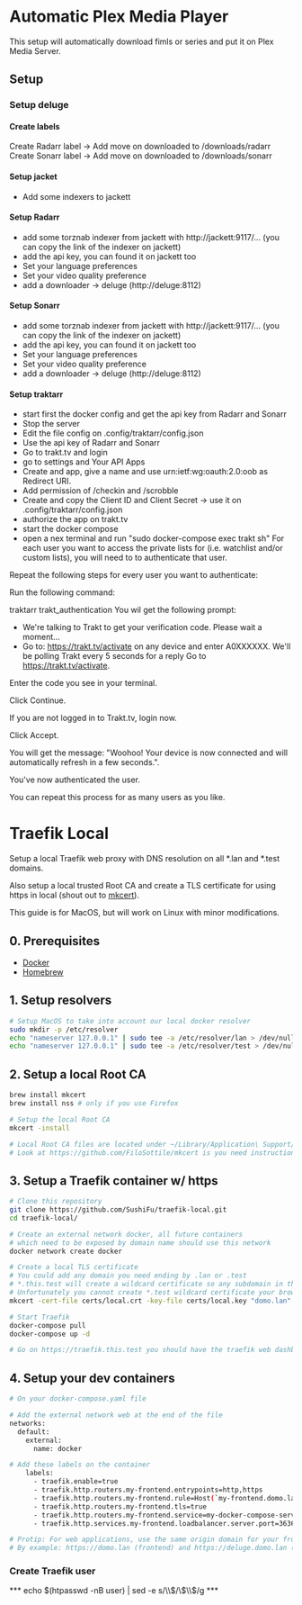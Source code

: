 # Automatic Plex Media Player

This setup will automatically download fimls or series and put it on Plex Media Server.

## Setup

### Setup deluge

#### Create labels

Create Radarr label -> Add move on downloaded to /downloads/radarr
Create Sonarr label -> Add move on downloaded to /downloads/sonarr

#### Setup jacket

- Add some indexers to jackett

#### Setup Radarr

- add some torznab indexer from jackett with http://jackett:9117/... (you can copy the link of the indexer on jackett)
- add the api key, you can found it on jackett too
- Set your language preferences
- Set your video quality preference
- add a downloader -> deluge (http://deluge:8112)

#### Setup Sonarr

- add some torznab indexer from jackett with http://jackett:9117/... (you can copy the link of the indexer on jackett)
- add the api key, you can found it on jackett too
- Set your language preferences
- Set your video quality preference
- add a downloader -> deluge (http://deluge:8112)

#### Setup traktarr
- start first the docker config and get the api key from Radarr and Sonarr
- Stop the server
- Edit the file config on .config/traktarr/config.json
- Use the api key of Radarr and Sonarr
- Go to trakt.tv and login
- go to settings and Your API Apps
- Create and app, give a name and use urn:ietf:wg:oauth:2.0:oob as Redirect URI.
- Add permission of /checkin and /scrobble
- Create and copy the Client ID and Client Secret -> use it on .config/traktarr/config.json
- authorize the app on trakt.tv
- start the docker compose
- open a nex terminal and run "sudo docker-compose exec trakt sh"
For each user you want to access the private lists for (i.e. watchlist and/or custom lists), you will need to to authenticate that user.

Repeat the following steps for every user you want to authenticate:

Run the following command:

traktarr trakt_authentication
You wil get the following prompt:

- We're talking to Trakt to get your verification code. Please wait a moment...
- Go to: https://trakt.tv/activate on any device and enter A0XXXXXX. We'll be polling Trakt every 5 seconds for a reply
Go to https://trakt.tv/activate.

Enter the code you see in your terminal.

Click Continue.

If you are not logged in to Trakt.tv, login now.

Click Accept.

You will get the message: "Woohoo! Your device is now connected and will automatically refresh in a few seconds.".

You've now authenticated the user.

You can repeat this process for as many users as you like.


# Traefik Local

Setup a local Traefik web proxy with DNS resolution on all \*.lan and \*.test domains.

Also setup a local trusted Root CA and create a TLS certificate for using https in local (shout out to [mkcert](https://github.com/FiloSottile/mkcert)).

This guide is for MacOS, but will work on Linux with minor modifications.

## 0. Prerequisites

- [Docker](https://docs.docker.com/docker-for-mac/install/)
- [Homebrew](https://brew.sh/)

## 1. Setup resolvers

```sh
# Setup MacOS to take into account our local docker resolver
sudo mkdir -p /etc/resolver
echo "nameserver 127.0.0.1" | sudo tee -a /etc/resolver/lan > /dev/null
echo "nameserver 127.0.0.1" | sudo tee -a /etc/resolver/test > /dev/null
```

## 2. Setup a local Root CA

```sh
brew install mkcert
brew install nss # only if you use Firefox

# Setup the local Root CA
mkcert -install

# Local Root CA files are located under ~/Library/Application\ Support/mkcert
# Look at https://github.com/FiloSottile/mkcert is you need instructions to install them on another device
```

## 3. Setup a Traefik container w/ https

```sh
# Clone this repository
git clone https://github.com/SushiFu/traefik-local.git
cd traefik-local/

# Create an external network docker, all future containers
# which need to be exposed by domain name should use this network
docker network create docker

# Create a local TLS certificate
# You could add any domain you need ending by .lan or .test
# *.this.test will create a wildcard certificate so any subdomain in the form like.this.test will also work.
# Unfortunately you cannot create *.test wildcard certificate your browser will not allow it.
mkcert -cert-file certs/local.crt -key-file certs/local.key "domo.lan" "*.domo.lan"

# Start Traefik
docker-compose pull
docker-compose up -d

# Go on https://traefik.this.test you should have the traefik web dashboard serve over https
```

## 4. Setup your dev containers

```sh
# On your docker-compose.yaml file

# Add the external network web at the end of the file
networks:
  default:
    external:
      name: docker

# Add these labels on the container
    labels:
      - traefik.enable=true
      - traefik.http.routers.my-frontend.entrypoints=http,https
      - traefik.http.routers.my-frontend.rule=Host(`my-frontend.domo.lan`) # You can use any domain allowed by your TLS certificate
      - traefik.http.routers.my-frontend.tls=true
      - traefik.http.routers.my-frontend.service=my-docker-compose-service-name
      - traefik.http.services.my-frontend.loadbalancer.server.port=3636 # Adapt to the exposed port in the service

# Protip: For web applications, use the same origin domain for your frontend and backend to avoid cookies sharing issues.
# By example: https://domo.lan (frontend) and https://deluge.domo.lan (backend)
```

### Create Traefik user 
*** echo $(htpasswd -nB user) | sed -e s/\\$/\\$\\$/g ***